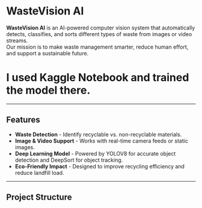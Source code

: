 # WasteVision AI

**WasteVision AI** is an AI-powered computer vision system that automatically detects, classifies, and sorts different types of waste from images or video streams.  
Our mission is to make waste management smarter, reduce human effort, and support a sustainable future.
# I used Kaggle Notebook and trained the model there.
---

## Features
- **Waste Detection** - Identify recyclable vs. non-recyclable materials.  
- **Image & Video Support** - Works with real-time camera feeds or static images.  
- **Deep Learning Model** - Powered by YOLOV8 for accurate object detection and DeepSort for object tracking.  
- **Eco-Friendly Impact** - Designed to improve recycling efficiency and reduce landfill load.  

---

## Project Structure
